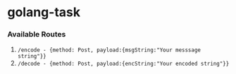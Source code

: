 # golang-task

### Available Routes
1. ```/encode - {method: Post, payload:{msgString:"Your messsage string"}}```
2. ```/decode - {method: Post, payload:{encString:"Your encoded string"}}```
